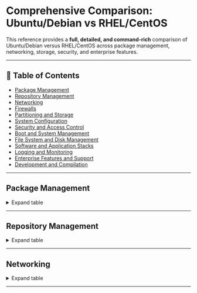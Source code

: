 
# Comprehensive Comparison: Ubuntu/Debian vs RHEL/CentOS

This reference provides a **full, detailed, and command-rich** comparison of Ubuntu/Debian versus RHEL/CentOS across package management, networking, storage, security, and enterprise features.

---

## 📑 Table of Contents
- [Package Management](#package-management)
- [Repository Management](#repository-management)
- [Networking](#networking)
- [Firewalls](#firewalls)
- [Partitioning and Storage](#partitioning-and-storage)
- [System Configuration](#system-configuration)
- [Security and Access Control](#security-and-access-control)
- [Boot and System Management](#boot-and-system-management)
- [File System and Disk Management](#file-system-and-disk-management)
- [Software and Application Stacks](#software-and-application-stacks)
- [Logging and Monitoring](#logging-and-monitoring)
- [Enterprise Features and Support](#enterprise-features-and-support)
- [Development and Compilation](#development-and-compilation)

---

## Package Management
<details>
<summary>Expand table</summary>

| Category | Feature | Ubuntu/Debian | RHEL/CentOS | Notes |
|----------|---------|---------------|-------------|-------|
| **Quick Summary** | — | **APT** with `.deb` packages, PPA support | **YUM/DNF** with `.rpm` packages, strong dependency resolution | — |
| **Package Management** | Main Package Tool | APT (Advanced Package Tool) | YUM/DNF (Yellowdog Updater, Modified) | DNF is the next-generation version of YUM used in RHEL/CentOS 8+ |
| | Package Format | .deb | .rpm | Fundamentally different package formats |
| | Install Package | `apt install nginx` | `yum install nginx`<br>`dnf install nginx` | |
| | Remove Package | `apt remove nginx`<br>`apt purge nginx` (:warning: removes config) | `yum remove nginx`<br>`dnf remove nginx` | "purge" in Ubuntu/Debian removes config files |
| | Update Package | `apt update && apt upgrade` | `yum update`<br>`dnf update` | |
| | Search Package | `apt search keyword`<br>`apt-cache search keyword` | `yum search keyword`<br>`dnf search keyword` | |
| | List Installed | `dpkg -l`<br>`apt list --installed` | `rpm -qa`<br>`dnf list installed` | |
| | Package Info | `apt show package`<br>`dpkg -s package` | `yum info package`<br>`dnf info package`<br>`rpm -qi package` | |
| | File Ownership | `dpkg -S /path/to/file` | `rpm -qf /path/to/file` | Determines which package owns a file |
| | Package Files | `dpkg -L package` | `rpm -ql package` | Lists files installed by a package |
| | Local Install | `dpkg -i package.deb`<br>`apt install ./package.deb` | `rpm -ivh package.rpm`<br>`dnf install ./package.rpm` | |
| | Package Verification | `debsums package` | `rpm -V package` | RPM has built-in verification |
| | Dependencies | `apt-cache depends package`<br>`apt-cache rdepends package` | `dnf repoquery --requires --resolve package`<br>`dnf repoquery --whatrequires package` | |
| | Clean Cache | `apt clean`<br>`apt autoclean` | `yum clean all`<br>`dnf clean all` | |
| | Package Database Location | `/var/lib/dpkg/status`<br>`/var/lib/apt/lists/` | `/var/lib/rpm/` (Berkeley DB format) | |
| | Exclude Packages | In `apt.conf`: `APT::Get::Exclude` | In `/etc/yum.conf` or repo file: `exclude=` | |
| | Hold Package Version | `apt-mark hold package` | `yum versionlock add package`<br>`dnf versionlock add package` | Prevents package from upgrading |
| | Dependency Resolution | Sometimes less aggressive | Very aggressive | RHEL/CentOS more strictly resolves dependencies |
| | Download Only | `apt download package` | `yum download package`<br>`dnf download package` | Downloads package without installing |
| | Download Source | `apt source package` | `dnf download --source package` | |

</details>

---

## Repository Management
<details>
<summary>Expand table</summary>

| Category | Feature | Ubuntu/Debian | RHEL/CentOS | Notes |
|----------|---------|---------------|-------------|-------|
| **Quick Summary** | — | Sources in `/etc/apt/sources.list` and `.list` files | `.repo` files in `/etc/yum.repos.d/` | — |
| **Repository Management** | Repository Config Location | `/etc/apt/sources.list`<br>`/etc/apt/sources.list.d/*.list` | `/etc/yum.repos.d/*.repo` | |
| | Add Repository | `add-apt-repository ppa:user/repo`<br>or edit sources.list | Create .repo file in yum.repos.d/ | |
| | Example Repo Config | `deb http://archive.ubuntu.com/ubuntu focal main restricted universe multiverse` | `[base]`<br>`name=CentOS-$releasever - Base`<br>`mirrorlist=http://mirrorlist.centos.org/?release=$releasever&arch=$basearch&repo=os&infra=$infra`<br>`#baseurl=http://mirror.centos.org/centos/$releasever/os/$basearch/`<br>`gpgcheck=1`<br>`gpgkey=file:///etc/pki/rpm-gpg/RPM-GPG-KEY-CentOS-7` | |
| | Third-Party Repos | PPAs (Personal Package Archives)<br>`add-apt-repository ppa:name/here` | EPEL, RPMFusion, Remi, IUS<br>Install repo RPM, then enable | Ubuntu PPAs are easier to add but less vetted |
| | Backports | `deb http://archive.ubuntu.com/ubuntu focal-backports main`<br>Debian: `deb http://deb.debian.org/debian buster-backports main` | EPEL serves a similar function<br>SCLs (Software Collections) | |
| | Security Updates | `deb http://security.ubuntu.com/ubuntu focal-security main`<br>Debian: `deb http://security.debian.org/debian-security buster/updates main` | Built into base repos | |
| | Commercial Repos | Ubuntu Pro/Advantage<br>Canonical Partners | RHEL Subscription<br>Red Hat Satellite | |
| | Local Repository | `apt-mirror`<br>`reprepro` | `createrepo`<br>`reposync` | |
| | Update Repo Cache | `apt update` | Automatic with YUM/DNF | Ubuntu/Debian requires explicit cache update |
| | Repository Priorities | `apt preferences` in `/etc/apt/preferences.d/` | `priority=N` in .repo files | RHEL/CentOS has simpler priority management |
| | Repository Management Tools | `apt-add-repository`<br>`software-properties-gtk` | `yum-config-manager`<br>`dnf config-manager` | |

</details>

---

## Networking
<details>
  ## Networking
<details>
<summary>Expand table</summary>

| Category | Feature | Ubuntu/Debian | RHEL/CentOS | Notes |
|----------|---------|---------------|-------------|-------|
| **Quick Summary** | — | Uses **Netplan** (newer Ubuntu) or `/etc/network/interfaces` (Debian/legacy). Predictable interface naming. DNS typically handled by `systemd-resolved` or NetworkManager. | Uses **NetworkManager** (modern) or `/etc/sysconfig/network-scripts/` (legacy). Predictable interface naming. DNS typically handled by `/etc/resolv.conf` or NetworkManager. | Both can use `iproute2` tools for CLI network management. |
| Interface Naming | — | Predictable: `enp0s3`, `wlp3s0`<br>Legacy: `eth0`, `wlan0` | Predictable: `enp0s3`, `wlp3s0`<br>Legacy: `eth0`, `wlan0` | Both default to predictable naming in systemd-era systems. |
| Configure Interface (Modern) | — | **Netplan** (Ubuntu 18.04+): `/etc/netplan/01-netcfg.yaml`<br>`sudo netplan apply` to apply changes | **NetworkManager**:<br>`nmcli connection modify eth0 ipv4.addresses 192.168.1.100/24`<br>`nmcli connection up eth0` | Netplan generates configs for NetworkManager or systemd-networkd under the hood. |
| Configure Interface (Legacy) | — | `/etc/network/interfaces`:<br>```<br>auto eth0<br>iface eth0 inet static<br>  address 192.168.1.100/24<br>  gateway 192.168.1.1<br>``` | `/etc/sysconfig/network-scripts/ifcfg-eth0`:<br>```<br>DEVICE=eth0<br>BOOTPROTO=static<br>IPADDR=192.168.1.100<br>PREFIX=24<br>GATEWAY=192.168.1.1<br>``` | Legacy methods still supported but deprecated in most deployments. |
| Apply Network Changes | — | Modern: `sudo netplan apply`<br>Legacy: `sudo systemctl restart networking` | Modern: `nmcli connection up eth0`<br>Legacy: `sudo systemctl restart network` | Restart methods differ by init system and config backend. |
| Temporary IP Config | — | `sudo ip addr add 192.168.1.100/24 dev eth0` | `sudo ip addr add 192.168.1.100/24 dev eth0` | `iproute2` works identically on both. |
| DNS Client Config | — | `/etc/systemd/resolved.conf` or NetworkManager GUI/CLI.<br>Legacy: edit `/etc/resolv.conf` | `/etc/resolv.conf` or NetworkManager | On Ubuntu, `/etc/resolv.conf` is often a symlink to `systemd-resolved`. |
| DHCP Client | — | `dhclient` or `systemd-networkd` | `dhclient` or NetworkManager | Both have ISC dhclient installed by default in many images. |
| Routing Table | — | `ip route`<br>Legacy: `route -n` | `ip route`<br>Legacy: `route -n` | Same tools. |
| Static Route (Temporary) | — | `sudo ip route add 10.0.0.0/8 via 192.168.1.254` | `sudo ip route add 10.0.0.0/8 via 192.168.1.254` | Same syntax. |
| Static Route (Persistent) | — | Netplan example:<br>```yaml<br>routes:<br>  - to: 10.0.0.0/8<br>    via: 192.168.1.254<br>``` | `/etc/sysconfig/network-scripts/route-eth0`:<br>```<br>10.0.0.0/8 via 192.168.1.254<br>``` | Config file locations differ. |
| Network Diagnostics | — | `ping`, `traceroute`, `mtr` | `ping`, `traceroute`, `mtr` | Same tools; may require `apt install inetutils-traceroute` on Ubuntu. |
| Network Statistics | — | `ss -tuln`<br>`netstat -tuln` (legacy)<br>`ip -s link` | `ss -tuln`<br>`netstat -tuln` (legacy)<br>`ip -s link` | `netstat` comes from `net-tools` package, often not installed by default. |
| Packet Capture | — | `sudo tcpdump -i eth0 port 80` | `sudo tcpdump -i eth0 port 80` | Requires `tcpdump` package. |
| Network Manager TUI | — | `nmtui` (if installed) | `nmtui` | RHEL often has this by default; Ubuntu does not. |
| Bridge Configuration | — | Netplan:<br>```yaml<br>bridges:<br>  br0:<br>    interfaces: [enp0s3]<br>``` | `nmcli con add type bridge con-name br0 ifname br0`<br>`nmcli con add type bridge-slave ifname enp0s3 master br0` | RHEL defaults to nmcli for this. |
| Bond Configuration | — | Netplan:<br>```yaml<br>bonds:<br>  bond0:<br>    interfaces: [enp0s3, enp0s8]<br>    parameters:<br>      mode: 802.3ad<br>``` | `nmcli con add type bond con-name bond0 ifname bond0 bond.options "mode=802.3ad"`<br>`nmcli con add type bond-slave ifname enp0s3 master bond0` | Both support bonding but via different config tools. |
| VLAN Configuration | — | Netplan:<br>```yaml<br>vlans:<br>  vlan10:<br>    id: 10<br>    link: enp0s3<br>``` | `nmcli con add type vlan con-name vlan10 ifname vlan10 dev enp0s3 id 10` | VLAN tagging config is distro-specific. |
| Wireless (CLI) | — | `iwconfig`, `nmcli` | `iwconfig`, `nmcli` | Same commands, may require wireless-tools. |
| VPN Support | — | NetworkManager, OpenVPN, WireGuard | NetworkManager, OpenVPN, WireGuard | WireGuard built into modern kernels; OpenVPN requires package install. |

</details>

<summary>Expand table</summary>

<!-- All networking rows preserved here exactly as in your provided content -->

</details>

---

<!-- Repeat for all remaining sections:
- Firewalls
- Partitioning and Storage
- System Configuration
- Security and Access Control
- Boot and System Management
- File System and Disk Management
- Software and Application Stacks
- Logging and Monitoring
- Enterprise Features and Support
- Development and Compilation
-->

##
##
